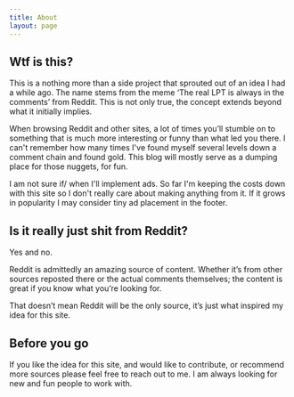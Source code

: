 ```yaml
---
title: About
layout: page
---
```


## Wtf is this?

This is a nothing more than a side project that sprouted out of an idea I had a while ago. The name stems from the meme ‘The real LPT is always in the comments’ from Reddit. This is not only true, the concept extends beyond what it initially implies.

When browsing Reddit and other sites, a lot of times you’ll stumble on to something that is much more interesting or funny than what led you there. I can't remember how many times I've found myself several levels down a comment chain and found gold. This blog will mostly serve as a dumping place for those nuggets, for fun.

I am not sure if/ when I'll implement ads. So far I'm keeping the costs down with this site so I don't really care about making anything from it. If it grows in popularity I may consider tiny ad placement in the footer.


## Is it really just shit from Reddit?

Yes and no.

Reddit is admittedly an amazing source of content. Whether it’s from other sources reposted there or the actual comments themselves; the content is great if you know what you’re looking for.

That doesn’t mean Reddit will be the only source, it’s just what inspired my idea for this site.

## Before you go

If you like the idea for this site, and would like to contribute, or recommend more sources please feel free to reach out to me. I am always looking for new and fun people to work with.
